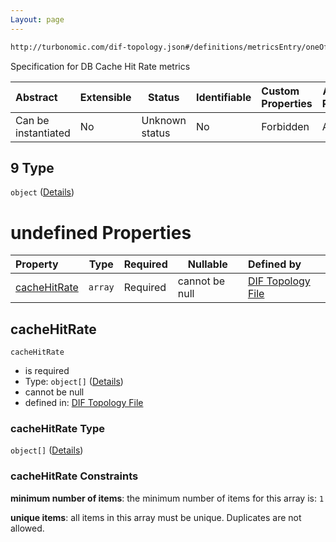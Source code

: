 ```yaml
---
Layout: page
---
```

```txt
http://turbonomic.com/dif-topology.json#/definitions/metricsEntry/oneOf/9
```

Specification for DB Cache Hit Rate metrics


| Abstract            | Extensible | Status         | Identifiable | Custom Properties | Additional Properties | Access Restrictions | Defined In                                                                                   |
| :------------------ | ---------- | -------------- | ------------ | :---------------- | --------------------- | ------------------- | -------------------------------------------------------------------------------------------- |
| Can be instantiated | No         | Unknown status | No           | Forbidden         | Allowed               | none                | [dif-total-schema.schema.json\*](../out/dif-total-schema.schema.json "open original schema") |

## 9 Type

`object` ([Details](dif-total-schema-definitions-_cachehitrate.md))

# undefined Properties

| Property                      | Type    | Required | Nullable       | Defined by                                                                                                                                                                                    |
| :---------------------------- | ------- | -------- | -------------- | :-------------------------------------------------------------------------------------------------------------------------------------------------------------------------------------------- |
| [cacheHitRate](#cacheHitRate) | `array` | Required | cannot be null | [DIF Topology File](dif-total-schema-definitions-_cachehitrate-properties-cachehitrate.md "http&#x3A;//turbonomic.com/dif-topology.json#/definitions/\_cacheHitRate/properties/cacheHitRate") |

## cacheHitRate




`cacheHitRate`

-   is required
-   Type: `object[]` ([Details](dif-total-schema-definitions-metricvalue.md))
-   cannot be null
-   defined in: [DIF Topology File](dif-total-schema-definitions-_cachehitrate-properties-cachehitrate.md "http&#x3A;//turbonomic.com/dif-topology.json#/definitions/\_cacheHitRate/properties/cacheHitRate")

### cacheHitRate Type

`object[]` ([Details](dif-total-schema-definitions-metricvalue.md))

### cacheHitRate Constraints

**minimum number of items**: the minimum number of items for this array is: `1`

**unique items**: all items in this array must be unique. Duplicates are not allowed.
